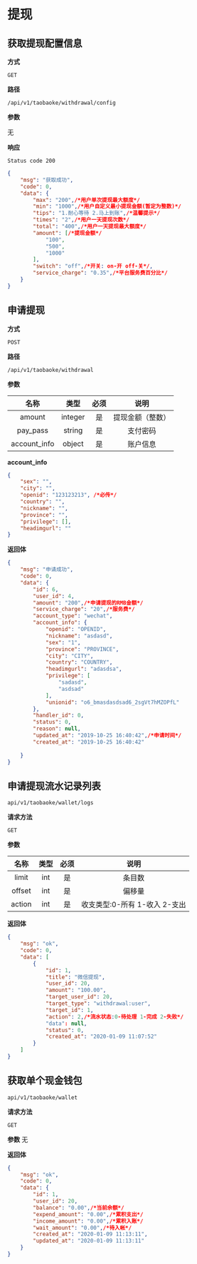 # 提现

## 获取提现配置信息

**方式**

`GET`

**路径**

`/api/v1/taobaoke/withdrawal/config`

**参数**

无

**响应**

`Status code 200`

```json
{
    "msg": "获取成功",
    "code": 0,
    "data": {
        "max": "200",/*用户单次提现最大额度*/
        "min": "1000",/*用户自定义最小提现金额(暂定为整数)*/
        "tips": "1.耐心等待 2.马上到账",/*温馨提示*/
        "times": "2",/*用户一天提现次数*/
        "total": "400",/*用户一天提现最大额度*/
        "amount": [/*提现金额*/
            "100",
            "500",
            "1000"
        ],
        "switch": "off",/*开关: on-开 off-关*/,
        "service_charge": "0.35",/*平台服务费百分比*/
    }
}
```

## 申请提现

**方式**

`POST`

**路径**

`/api/v1/taobaoke/withdrawal`

**参数**

|  名称  |  类型  | 必须 |                                   说明                                    |
| :----: | :----: | :--: | :-----------------------------------------------------------------------: |
| amount | integer |  是  |       提现金额（整数）               |
| pay_pass | string |  是  |       支付密码               |
| account_info | object |  是  |       账户信息              |

**account_info**

```json
{
    "sex": "", 
    "city": "", 
    "openid": "123123213", /*必传*/
    "country": "", 
    "nickname": "", 
    "province": "", 
    "privilege": [], 
    "headimgurl": ""
}
```


**返回体**

```json
{
    "msg": "申请成功",
    "code": 0,
    "data": {
        "id": 6,
        "user_id": 4,
        "amount": "200",/*申请提现的RMB金额*/
        "service_charge": "20",/*服务费*/
        "account_type": "wechat",
        "account_info": {
            "openid": "OPENID",
            "nickname": "asdasd",
            "sex": "1",
            "province": "PROVINCE",
            "city": "CITY",
            "country": "COUNTRY",
            "headimgurl": "adasdsa",
            "privilege": [
                "sadasd",
                "asdsad"
            ],
            "unionid": "o6_bmasdasdsad6_2sgVt7hMZOPfL"
        },
        "handler_id": 0,
        "status": 0,
        "reason": null,
        "updated_at": "2019-10-25 16:40:42",/*申请时间*/
        "created_at": "2019-10-25 16:40:42"
       
    }
}
```


## 申请提现流水记录列表

`api/v1/taobaoke/wallet/logs`

**请求方法**

`GET`

**参数**

|  名称  |  类型  | 必须 |                                   说明                                    |
| :----: | :----: | :--: | :-----------------------------------------------------------------------: |
| limit | int |  是  | 条目数 |
| offset | int |  是  | 偏移量 |
| action | int |  是  | 收支类型:0-所有 1-收入 2-支出  |


**返回体**

```json
{
    "msg": "ok",
    "code": 0,
    "data": [
        {
            "id": 1,
            "title": "微信提现",
            "user_id": 20,
            "amount": "100.00",
            "target_user_id": 20,
            "target_type": "withdrawal:user",
            "target_id": 1,
            "action": 2,/*流水状态:0-待处理 1-完成 2-失败*/
            "data": null,
            "status": 0,
            "created_at": "2020-01-09 11:07:52"
        }
    ]
}
```



## 获取单个现金钱包

`api/v1/taobaoke/wallet`

**请求方法**

`GET`

**参数**
无


**返回体**

```json
{
    "msg": "ok",
    "code": 0,
    "data": {
        "id": 1,
        "user_id": 20,
        "balance": "0.00",/*当前余额*/
        "expend_amount": "0.00",/*累积支出*/
        "income_amount": "0.00",/*累积入账*/
        "wait_amount": "0.00",/*待入帐*/
        "created_at": "2020-01-09 11:13:11",
        "updated_at": "2020-01-09 11:13:11"
    }
}
```



